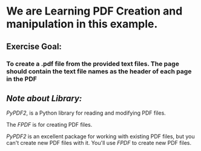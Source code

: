 # We are Learning PDF Creation and manipulation in this example.
## Exercise Goal: 
### To create a .pdf file from the provided text files. The page should contain the text file names as the header of each page in the PDF 


## *Note about Library:* 
*PyPDF2*, is a Python library for reading and modifying PDF files. 

The *FPDF* is for creating PDF files. 

*PyPDF2* is an excellent package for working with existing PDF files, but you can't create new PDF files with it. You'll use *FPDF* to create new PDF files.